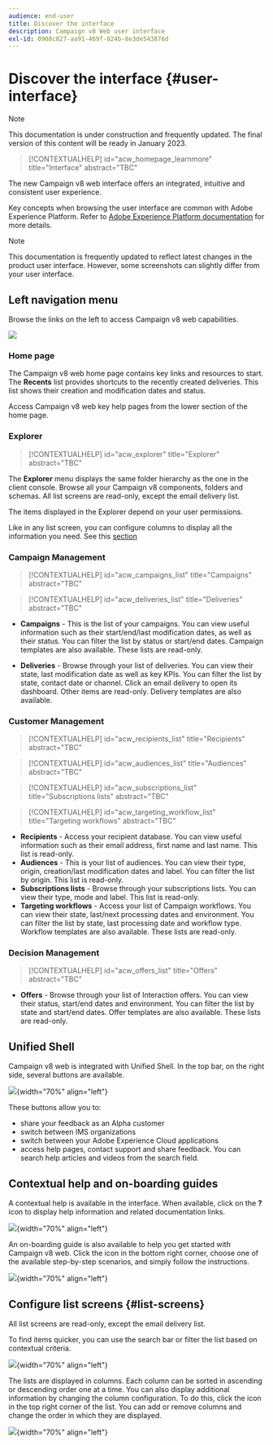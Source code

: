 ```yaml
---
audience: end-user
title: Discover the interface
description: Campaign v8 Web user interface
exl-id: 0908c827-aa91-469f-824b-8e3de543876d
---
```

# Discover the interface {#user-interface}

>[!NOTE]
>
>This documentation is under construction and frequently updated. The final version of this content will be ready in January 2023.

>[!CONTEXTUALHELP]
>id="acw_homepage_learnmore"
>title="Interface"
>abstract="TBC"

The new Campaign v8 web interface offers an integrated, intuitive and consistent user experience.

Key concepts when browsing the user interface are common with Adobe Experience Platform. Refer to [Adobe Experience Platform documentation](https://experienceleague.adobe.com/docs/experience-platform/landing/platform-ui/ui-guide.html#adobe-experience-platform-ui-guide) for more details.

>[!NOTE]
>
>This documentation is frequently updated to reflect latest changes in the product user interface. However, some screenshots can slightly differ from your user interface.


<!--
* console + web interface (overview, why use each of them)
* web UI made up of read-only lists that can be configured, show how to add columns
-->

## Left navigation menu

Browse the links on the left to access Campaign v8 web capabilities.

![](assets/home.png)

### Home page

The Campaign v8 web home page contains key links and resources to start. The **Recents** list provides shortcuts to the recently created deliveries. This list shows their creation and modification dates and status.

<!--
* Banner
* KPIs on email channel (cross-deliveries): open rate, delivery rate, etc
* Recent items
* Learning cards
-->

Access Campaign v8 web key help pages from the lower section of the home page.

<!--
show global KPIs, recent items + left menu to access features)
CONTROL PANEL not alpha
Global report not alpha
-->

### Explorer

>[!CONTEXTUALHELP]
>id="acw_explorer"
>title="Explorer"
>abstract="TBC"

The **Explorer** menu displays the same folder hierarchy as the one in the client console. Browse all your Campaign v8 components, folders and schemas. All list screens are read-only, except the email delivery list. 

The items displayed in the Explorer depend on your user permissions. 

Like in any list screen, you can configure columns to display all the information you need. See this [section](#list-screens)
<!--
Explorer' menu in web UI to navigate through console content: console navtree second view in addition to the left menu lists with filters. The Explorer gives the real folder hierarchy from the console. Make sure you find your deliveries in sub-folders. All lists can be accessed in read-only. No Create/Edit. You can configure lists (colums). All schema fields, linked tables are available. 

If you need to view your lists of recipients (age, gender), transactions or live transactional messages. To view each/edit -> console.

Navtree view depends on permissions (same as console).
-->

### Campaign Management

>[!CONTEXTUALHELP]
>id="acw_campaigns_list"
>title="Campaigns"
>abstract="TBC"

>[!CONTEXTUALHELP]
>id="acw_deliveries_list"
>title="Deliveries"
>abstract="TBC"

* **Campaigns** - This is the list of your campaigns. You can view useful information such as their start/end/last modification dates, as well as their status. You can filter the list by status or start/end dates. Campaign templates are also available. These lists are read-only. 

* **Deliveries** - Browse through your list of deliveries. You can view their state, last modification date as well as key KPIs. You can filter the list by state, contact date or channel. Click an email delivery to open its dashboard. Other items are read-only. Delivery templates are also available.

### Customer Management

>[!CONTEXTUALHELP]
>id="acw_recipients_list"
>title="Recipients"
>abstract="TBC"

>[!CONTEXTUALHELP]
>id="acw_audiences_list"
>title="Audiences"
>abstract="TBC"

>[!CONTEXTUALHELP]
>id="acw_subscriptions_list"
>title="Subscriptions lists"
>abstract="TBC"

>[!CONTEXTUALHELP]
>id="acw_targeting_workflow_list"
>title="Targeting workflows"
>abstract="TBC"

* **Recipients** - Access your recipient database. You can view useful information such as their email address, first name and last name. This list is read-only. 
* **Audiences** - This is your list of audiences. You can view their type, origin, creation/last modification dates and label. You can filter the list by origin. This list is read-only. 
* **Subscriptions lists** - Browse through your subscriptions lists. You can view their type, mode and label. This list is read-only. 
* **Targeting workflows** - Access your list of Campaign workflows. You can view their state, last/next processing dates and environment. You can filter the list by state, last processing date and workflow type. Workflow templates are also available. These lists are read-only. 

### Decision Management

>[!CONTEXTUALHELP]
>id="acw_offers_list"
>title="Offers"
>abstract="TBC"

* **Offers** - Browse through your list of Interaction offers. You can view their status, start/end dates and environment. You can filter the list by state and start/end dates. Offer templates are also available. These lists are read-only. 

## Unified Shell

Campaign v8 web is integrated with Unified Shell. In the top bar, on the right side, several buttons are available. 

![](assets/unified-shell.png){width="70%" align="left"}

These buttons allow you to:

* share your feedback as an Alpha customer
* switch between IMS organizations 
* switch between your Adobe Experience Cloud applications
* access help pages, contact support and share feedback. You can search help articles and videos from the search field.

<!--
Org / Sub-org switcher to switch between instances. Only one for Alpha. Later: intermerdiate screen with Control Panel (beta). if v8 + ACS with one card per ACS instance. Maybe quickly explain the menu for Alpha?
-->

## Contextual help and on-boarding guides

A contextual help is available in the interface. When available, click on the **?** icon to display help information and related documentation links. 

![](assets/context-help.png){width="70%" align="left"}

An on-boarding guide is also available to help you get started with Campaign v8 web. Click the icon in the bottom right corner, choose one of the available step-by-step scenarios, and simply follow the instructions.

![](assets/onboarding.png){width="70%" align="left"}

## Configure list screens {#list-screens}

All list screens are read-only, except the email delivery list. 

To find items quicker, you can use the search bar or filter the list based on contextual criteria. 

![](assets/filter.png){width="70%" align="left"}

The lists are displayed in columns. Each column can be sorted in ascending or descending order one at a time. You can also display additional information by changing the column configuration. To do this, click the icon in the top right corner of the list. You can add or remove columns and change the order in which they are displayed.

![](assets/columns.png){width="70%" align="left"}

<!--
## Supported browsers {#browsers}

Adobe [!DNL Journey Optimizer] interface is designed to work optimally in the latest version of Google Chrome. You might have trouble using certain features on older versions or other browsers.
-->